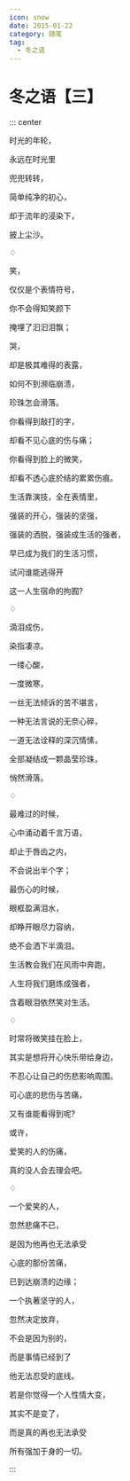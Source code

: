 ```yaml
---
icon: snow
date: 2015-01-22
category: 随笔
tag:
  - 冬之语
---
```


# 冬之语【三】

::: center

时光的年轮，

永远在时光里

兜兜转转，

简单纯净的初心，

却于流年的浸染下，

披上尘沙。

♢

笑，

仅仅是个表情符号，

你不会得知笑颜下

掩埋了汩汩泪飘；

哭，

却是极其难得的表露，

如何不到濒临崩溃，

珍珠怎会滑落。

你看得到敲打的字，

却看不见心底的伤与痛；

你看得到脸上的微笑，

却看不透心底於结的累累伤痕。

生活靠演技，全在表情里，

强装的开心，强装的坚强，

强装的洒脱，强装成生活的强者，

早已成为我们的生活习惯，

试问谁能逃得开

这一人生宿命的拘囿?

♢

滴泪成伤，

染指凄凉。

一缕心酸，

一度微寒，

一丝无法倾诉的苦不堪言，

一种无法言说的无奈心碎，

一道无法诠释的深沉情愫，

全部凝结成一颗晶莹珍珠，

悄然滑落。

♢

最难过的时候，

心中涌动着千言万语，

却止于唇齿之内，

不会说出半个字；

最伤心的时候，

眼框盈满泪水，

却睁开眼尽力容纳，

绝不会洒下半滴泪。

生活教会我们在风雨中奔跑，

人生将我们磨炼成强者，

含着眼泪依然笑对生活。

♢

时常将微笑挂在脸上，

其实是想将开心快乐带给身边，

不忍心让自己的伤悲影响周围。

可心底的悲伤与苦痛，

又有谁能看得到呢?

或许，

爱笑的人的伤痛，

真的没人会去理会吧。

♢

一个爱笑的人，

忽然悲痛不已，

是因为他再也无法承受

心底的那份苦痛，

已到达崩溃的边缘；

一个执著坚守的人，

忽然决定放弃，

不会是因为别的，

而是事情已经到了

他无法忍受的底线。

若是你觉得一个人性情大变，

其实不是变了，

而是真的再也无法承受

所有强加于身的一切。

:::
